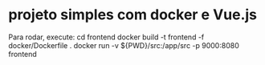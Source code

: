 # projeto simples com docker e Vue.js

Para rodar, execute:
cd frontend
docker build -t frontend -f docker/Dockerfile .
docker run -v ${PWD}/src:/app/src -p 9000:8080 frontend